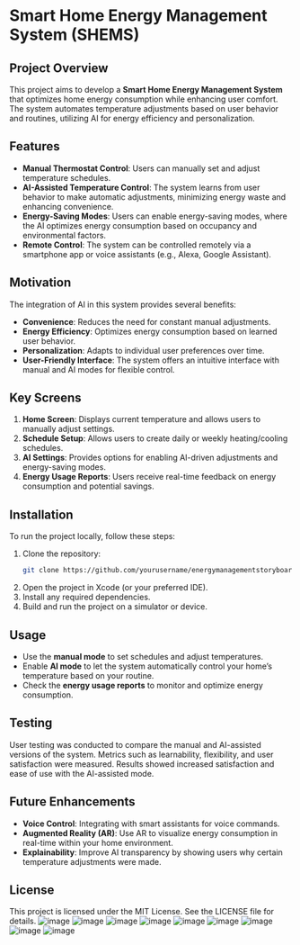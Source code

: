 # Smart Home Energy Management System (SHEMS)

## Project Overview
This project aims to develop a **Smart Home Energy Management System** that optimizes home energy consumption while enhancing user comfort. The system automates temperature adjustments based on user behavior and routines, utilizing AI for energy efficiency and personalization.

## Features
- **Manual Thermostat Control**: Users can manually set and adjust temperature schedules.
- **AI-Assisted Temperature Control**: The system learns from user behavior to make automatic adjustments, minimizing energy waste and enhancing convenience.
- **Energy-Saving Modes**: Users can enable energy-saving modes, where the AI optimizes energy consumption based on occupancy and environmental factors.
- **Remote Control**: The system can be controlled remotely via a smartphone app or voice assistants (e.g., Alexa, Google Assistant).

## Motivation
The integration of AI in this system provides several benefits:
- **Convenience**: Reduces the need for constant manual adjustments.
- **Energy Efficiency**: Optimizes energy consumption based on learned user behavior.
- **Personalization**: Adapts to individual user preferences over time.
- **User-Friendly Interface**: The system offers an intuitive interface with manual and AI modes for flexible control.

## Key Screens
1. **Home Screen**: Displays current temperature and allows users to manually adjust settings.
2. **Schedule Setup**: Allows users to create daily or weekly heating/cooling schedules.
3. **AI Settings**: Provides options for enabling AI-driven adjustments and energy-saving modes.
4. **Energy Usage Reports**: Users receive real-time feedback on energy consumption and potential savings.

## Installation
To run the project locally, follow these steps:
1. Clone the repository:
   ```bash
   git clone https://github.com/yourusername/energymanagementstoryboard.git
   ```
2. Open the project in Xcode (or your preferred IDE).
3. Install any required dependencies.
4. Build and run the project on a simulator or device.

## Usage
- Use the **manual mode** to set schedules and adjust temperatures.
- Enable **AI mode** to let the system automatically control your home’s temperature based on your routine.
- Check the **energy usage reports** to monitor and optimize energy consumption.

## Testing
User testing was conducted to compare the manual and AI-assisted versions of the system. Metrics such as learnability, flexibility, and user satisfaction were measured. Results showed increased satisfaction and ease of use with the AI-assisted mode.

## Future Enhancements
- **Voice Control**: Integrating with smart assistants for voice commands.
- **Augmented Reality (AR)**: Use AR to visualize energy consumption in real-time within your home environment.
- **Explainability**: Improve AI transparency by showing users why certain temperature adjustments were made.

## License
This project is licensed under the MIT License. See the LICENSE file for details.
![image](https://github.com/user-attachments/assets/9eb1bd83-3709-46cc-b12e-261092c6b836)
![image](https://github.com/user-attachments/assets/f27b9918-ea17-40b5-b843-3523b4c06f4a)
![image](https://github.com/user-attachments/assets/30ea78d8-f53e-4050-b415-99acaacaa60f)
![image](https://github.com/user-attachments/assets/97238e3c-fc2b-4352-88cd-108bd26b6286)
![image](https://github.com/user-attachments/assets/3dc300cb-9e81-4fa1-a382-ca458bff5bb9)
![image](https://github.com/user-attachments/assets/c08848a4-b588-4a86-a42c-fa7bc634c7e1)
![image](https://github.com/user-attachments/assets/c1f6ab96-135b-4cab-bcfd-bb7a5fc39bfe)
![image](https://github.com/user-attachments/assets/a535f3e9-c517-413b-8edd-d7f17ba38cf2)
![image](https://github.com/user-attachments/assets/789f3c07-7ee9-4fa3-9c65-0fc6812c9301)




